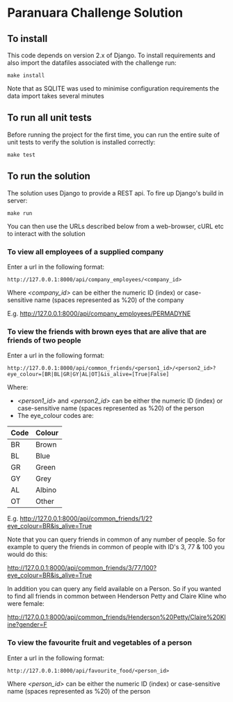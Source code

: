 # Paranuara Challenge Solution

## To install
This code depends on version 2.x of Django.  To install requirements and also import
the datafiles associated with the challenge run:
```
make install
```
Note that as SQLITE was used to minimise configuration requirements the data import takes several minutes

## To run all unit tests
Before running the project for the first time, you can run the entire suite of unit
tests to verify the solution is installed correctly:
```
make test
```

## To run the solution
The solution uses Django to provide a REST api.  To fire up Django's build in server:
```
make run
```
You can then use the URLs described below from a web-browser, cURL etc to interact with the solution

### To view all employees of a supplied company
Enter a url in the following format:
```
http://127.0.0.1:8000/api/company_employees/<company_id>
```
Where _<company_id>_ can be either the numeric ID (index) or case-sensitive name (spaces represented as %20) of the company

E.g. http://127.0.0.1:8000/api/company_employees/PERMADYNE

### To view the friends with brown eyes that are alive that are friends of two people
Enter a url in the following format:
```
http://127.0.0.1:8000/api/common_friends/<person1_id>/<person2_id>?eye_colour=[BR|BL|GR|GY|AL|OT]&is_alive=[True|False]
```
Where:
 * _<person1_id>_ and _<person2_id>_ can be either the numeric ID (index) or case-sensitive name (spaces represented as %20) of the person
 * The eye_colour codes are:
 
 | Code  | Colour |
 | ----- | ------ |
 | BR    | Brown  |
 | BL    | Blue   |
 | GR    | Green  |
 | GY    | Grey   |
 | AL    | Albino |
 | OT    | Other  |
 
 E.g. http://127.0.0.1:8000/api/common_friends/1/2?eye_colour=BR&is_alive=True
 
 Note that you can query friends in common of any number of people.  So for example to query the friends in common of 
 people with ID's 3, 77 & 100 you would do this:
 
 http://127.0.0.1:8000/api/common_friends/3/77/100?eye_colour=BR&is_alive=True
 
 In addition you can query any field available on a Person.  So if you wanted to find all friends in 
 common between Henderson Petty and Claire Kline who were female:
 
 http://127.0.0.1:8000/api/common_friends/Henderson%20Petty/Claire%20Kline?gender=F
 
### To view the favourite fruit and vegetables of a person
Enter a url in the following format:
```
http://127.0.0.1:8000/api/favourite_food/<person_id>
```
  
Where _<person_id>_ can be either the numeric ID (index) or case-sensitive name (spaces represented as %20) of the person  
